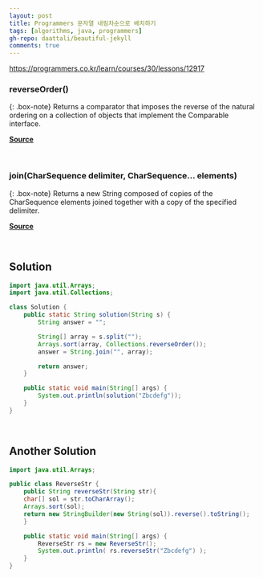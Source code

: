 ```yaml
---
layout: post
title: Programmers 문자열 내림차순으로 배치하기
tags: [algorithms, java, programmers]
gh-repo: daattali/beautiful-jekyll
comments: true
---
```


<https://programmers.co.kr/learn/courses/30/lessons/12917>

### reverseOrder()

{: .box-note}
Returns a comparator that imposes the reverse of the natural ordering on a collection of objects that implement the Comparable interface.

[**Source**](https://docs.oracle.com/javase/8/docs/api/java/util/Collections.html)

<br>

### join(CharSequence delimiter, CharSequence... elements)

{: .box-note}
Returns a new String composed of copies of the CharSequence elements joined together with a copy of the specified delimiter.

[**Source**](https://docs.oracle.com/javase/8/docs/api/java/lang/String.html)

<br>

## Solution

```java
import java.util.Arrays;
import java.util.Collections;

class Solution {
    public static String solution(String s) {
        String answer = "";

        String[] array = s.split("");
        Arrays.sort(array, Collections.reverseOrder());
        answer = String.join("", array);

        return answer;
    }

    public static void main(String[] args) {
        System.out.println(solution("Zbcdefg"));
    }
}
```
<br>

## Another Solution

```java
import java.util.Arrays;

public class ReverseStr {
    public String reverseStr(String str){
    char[] sol = str.toCharArray();
    Arrays.sort(sol);
    return new StringBuilder(new String(sol)).reverse().toString();
    }

    public static void main(String[] args) {
        ReverseStr rs = new ReverseStr();
        System.out.println( rs.reverseStr("Zbcdefg") );
    }
}
```
